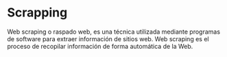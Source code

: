 # Scrapping
Web scraping o raspado web, es una técnica utilizada mediante programas de software para extraer información de sitios web.
Web scraping es el proceso de recopilar información de forma automática de la Web.
